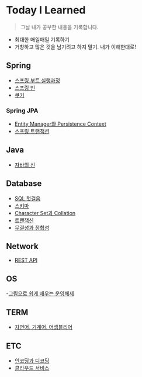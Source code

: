# Today I Learned
> 그날 내가 공부한 내용을 기록합니다.
>
- 최대한 매일매일 기록하기
- 거창하고 많은 것을 남기려고 하지 말기. 내가 이해한대로!

## Spring
- [스프링 부트 실행과정](https://github.com/yeeuniii/TIL/blob/main/Spring/%EC%8A%A4%ED%94%84%EB%A7%81-%EB%B6%80%ED%8A%B8-%EC%8B%A4%ED%96%89%EA%B3%BC%EC%A0%95.md)
- [스프링 빈](https://github.com/yeeuniii/TIL/blob/main/Spring/%EC%8A%A4%ED%94%84%EB%A7%81-%EB%B9%88.md)
- [쿠키](https://github.com/yeeuniii/TIL/blob/main/Spring/%EC%BF%A0%ED%82%A4.md)

### Spring JPA
- [Entity Manager와 Persistence Context](https://github.com/yeeuniii/TIL/blob/main/Spring/EntityManager-and-PersistenceContext.md)
- [스프링 트랜잭션](https://github.com/yeeuniii/TIL/blob/main/Spring/%EC%8A%A4%ED%94%84%EB%A7%81-%ED%8A%B8%EB%9E%9C%EC%9E%AD%EC%85%98.md)

## Java
- [자바의 신](https://github.com/yeeuniii/TIL/tree/main/Java/%EC%9E%90%EB%B0%94%EC%9D%98%20%EC%8B%A0)

## Database
- [SQL 첫걸음](https://github.com/yeeuniii/TIL/blob/main/Database/SQL-%EC%B2%AB%EA%B1%B8%EC%9D%8C.md)
- [스키마](https://github.com/yeeuniii/TIL/blob/main/Database/%EC%8A%A4%ED%82%A4%EB%A7%88.md)
- [Character Set과 Collation](https://github.com/yeeuniii/TIL/blob/main/Database/Character-Set-and-Collation.md)
- [트랜잭션](https://github.com/yeeuniii/TIL/blob/main/Database/%ED%8A%B8%EB%9E%9C%EC%9E%AD%EC%85%98.md)
- [무결성과 정합성](https://github.com/yeeuniii/TIL/blob/main/Database/%EB%AC%B4%EA%B2%B0%EC%84%B1%EA%B3%BC-%EC%A0%95%ED%95%A9%EC%84%B1.md)

## Network
- [REST API](https://github.com/yeeuniii/TIL/blob/main/Network/REST-API.md)

## OS
-[그림으로 쉽게 배우는 운영체제](https://github.com/yeeuniii/TIL/blob/main/OS/%EA%B7%B8%EB%A6%BC%EC%9C%BC%EB%A1%9C-%EC%89%BD%EA%B2%8C-%EB%B0%B0%EC%9A%B0%EB%8A%94-%EC%9A%B4%EC%98%81%EC%B2%B4%EC%A0%9C.md)

## TERM
- [자연어, 기계어, 어셈블리어](https://github.com/yeeuniii/TIL/blob/main/Term/%EC%9E%90%EC%97%B0%EC%96%B4-%EA%B8%B0%EA%B3%84%EC%96%B4-%EC%96%B4%EC%85%88%EB%B8%94%EB%A6%AC%EC%96%B4.md)

## ETC
- [인코딩과 디코딩](https://github.com/yeeuniii/TIL/blob/main/ETC/%EC%9D%B8%EC%BD%94%EB%94%A9%EA%B3%BC-%EB%94%94%EC%BD%94%EB%94%A9.md)
- [클라우드 서비스](https://github.com/yeeuniii/TIL/blob/main/Network/%ED%81%B4%EB%9D%BC%EC%9A%B0%EB%93%9C-%EC%84%9C%EB%B9%84%EC%8A%A4.md)
